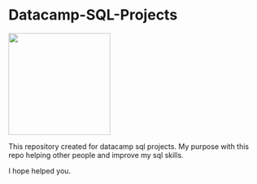 # Datacamp-SQL-Projects

<img src="https://github.com/merTaner/Datacamp-SQL-Projects/assets/72790004/c105112b-93c0-475d-97be-a583432825c8" height="200">

This repository created for datacamp sql projects. My purpose with this repo helping other people and improve my sql skills. 

I hope helped you.
